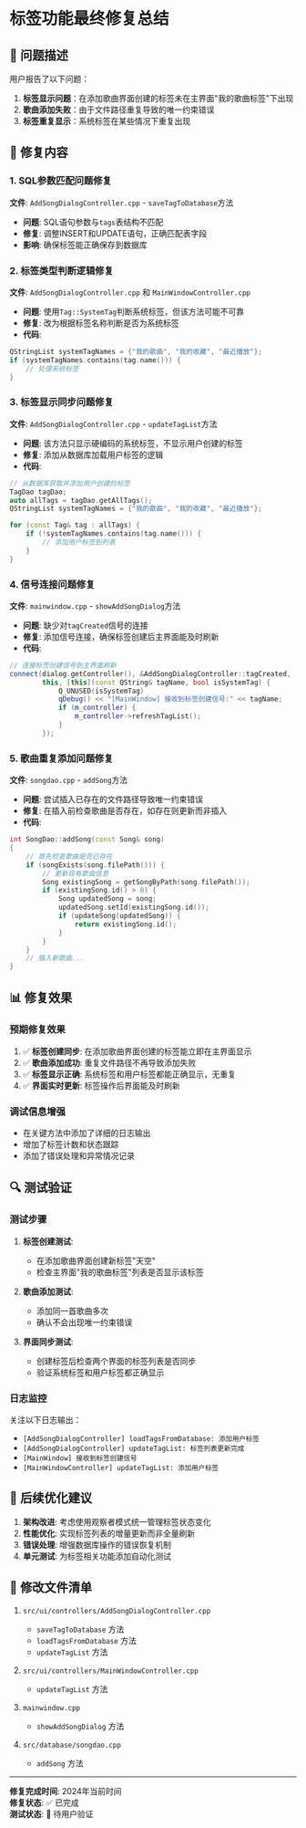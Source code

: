 # 标签功能最终修复总结

## 🎯 问题描述

用户报告了以下问题：
1. **标签显示问题**：在添加歌曲界面创建的标签未在主界面"我的歌曲标签"下出现
2. **歌曲添加失败**：由于文件路径重复导致的唯一约束错误
3. **标签重复显示**：系统标签在某些情况下重复出现

## 🔧 修复内容

### 1. SQL参数匹配问题修复
**文件**: `AddSongDialogController.cpp` - `saveTagToDatabase`方法
- **问题**: SQL语句参数与`tags`表结构不匹配
- **修复**: 调整INSERT和UPDATE语句，正确匹配表字段
- **影响**: 确保标签能正确保存到数据库

### 2. 标签类型判断逻辑修复
**文件**: `AddSongDialogController.cpp` 和 `MainWindowController.cpp`
- **问题**: 使用`Tag::SystemTag`判断系统标签，但该方法可能不可靠
- **修复**: 改为根据标签名称判断是否为系统标签
- **代码**:
```cpp
QStringList systemTagNames = {"我的歌曲", "我的收藏", "最近播放"};
if (systemTagNames.contains(tag.name())) {
    // 处理系统标签
}
```

### 3. 标签显示同步问题修复
**文件**: `AddSongDialogController.cpp` - `updateTagList`方法
- **问题**: 该方法只显示硬编码的系统标签，不显示用户创建的标签
- **修复**: 添加从数据库加载用户标签的逻辑
- **代码**:
```cpp
// 从数据库获取并添加用户创建的标签
TagDao tagDao;
auto allTags = tagDao.getAllTags();
QStringList systemTagNames = {"我的歌曲", "我的收藏", "最近播放"};

for (const Tag& tag : allTags) {
    if (!systemTagNames.contains(tag.name())) {
        // 添加用户标签到列表
    }
}
```

### 4. 信号连接问题修复
**文件**: `mainwindow.cpp` - `showAddSongDialog`方法
- **问题**: 缺少对`tagCreated`信号的连接
- **修复**: 添加信号连接，确保标签创建后主界面能及时刷新
- **代码**:
```cpp
// 连接标签创建信号到主界面刷新
connect(dialog.getController(), &AddSongDialogController::tagCreated,
        this, [this](const QString& tagName, bool isSystemTag) {
            Q_UNUSED(isSystemTag)
            qDebug() << "[MainWindow] 接收到标签创建信号:" << tagName;
            if (m_controller) {
                m_controller->refreshTagList();
            }
        });
```

### 5. 歌曲重复添加问题修复
**文件**: `songdao.cpp` - `addSong`方法
- **问题**: 尝试插入已存在的文件路径导致唯一约束错误
- **修复**: 在插入前检查歌曲是否存在，如存在则更新而非插入
- **代码**:
```cpp
int SongDao::addSong(const Song& song)
{
    // 首先检查歌曲是否已存在
    if (songExists(song.filePath())) {
        // 更新现有歌曲信息
        Song existingSong = getSongByPath(song.filePath());
        if (existingSong.id() > 0) {
            Song updatedSong = song;
            updatedSong.setId(existingSong.id());
            if (updateSong(updatedSong)) {
                return existingSong.id();
            }
        }
    }
    // 插入新歌曲...
}
```

## 📊 修复效果

### 预期修复效果
1. ✅ **标签创建同步**: 在添加歌曲界面创建的标签能立即在主界面显示
2. ✅ **歌曲添加成功**: 重复文件路径不再导致添加失败
3. ✅ **标签显示正确**: 系统标签和用户标签都能正确显示，无重复
4. ✅ **界面实时更新**: 标签操作后界面能及时刷新

### 调试信息增强
- 在关键方法中添加了详细的日志输出
- 增加了标签计数和状态跟踪
- 添加了错误处理和异常情况记录

## 🔍 测试验证

### 测试步骤
1. **标签创建测试**:
   - 在添加歌曲界面创建新标签"天空"
   - 检查主界面"我的歌曲标签"列表是否显示该标签

2. **歌曲添加测试**:
   - 添加同一首歌曲多次
   - 确认不会出现唯一约束错误

3. **界面同步测试**:
   - 创建标签后检查两个界面的标签列表是否同步
   - 验证系统标签和用户标签都正确显示

### 日志监控
关注以下日志输出：
- `[AddSongDialogController] loadTagsFromDatabase: 添加用户标签`
- `[AddSongDialogController] updateTagList: 标签列表更新完成`
- `[MainWindow] 接收到标签创建信号`
- `[MainWindowController] updateTagList: 添加用户标签`

## 🚀 后续优化建议

1. **架构改进**: 考虑使用观察者模式统一管理标签状态变化
2. **性能优化**: 实现标签列表的增量更新而非全量刷新
3. **错误处理**: 增强数据库操作的错误恢复机制
4. **单元测试**: 为标签相关功能添加自动化测试

## 📝 修改文件清单

1. `src/ui/controllers/AddSongDialogController.cpp`
   - `saveTagToDatabase` 方法
   - `loadTagsFromDatabase` 方法  
   - `updateTagList` 方法

2. `src/ui/controllers/MainWindowController.cpp`
   - `updateTagList` 方法

3. `mainwindow.cpp`
   - `showAddSongDialog` 方法

4. `src/database/songdao.cpp`
   - `addSong` 方法

---

**修复完成时间**: 2024年当前时间  
**修复状态**: ✅ 已完成  
**测试状态**: 🔄 待用户验证